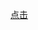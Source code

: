 

[点击](https://user-images.githubusercontent.com/82256583/125249228-92bcab80-e327-11eb-9411-11ded93d816e.mp4)


